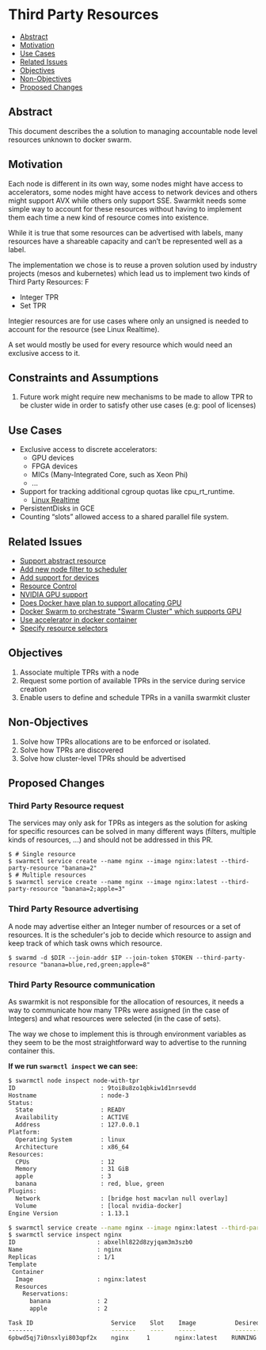 # Third Party Resources

  * [Abstract](#abstract)
  * [Motivation](#motivation)
  * [Use Cases](#use-cases)
  * [Related Issues](#related-issues)
  * [Objectives](#objectives)
  * [Non-Objectives](#non-objectives)
  * [Proposed Changes](#proposed-changes)

##  Abstract

This document describes the a solution to managing accountable node level
resources unknown to docker swarm.

## Motivation

Each node is different in its own way, some nodes might have access to
accelerators, some nodes might have access to network devices and others
might support AVX while others only support SSE.
Swarmkit needs some simple way to account for these resources without having
to implement them each time a new kind of resource comes into existence.

While it is true that some resources can be advertised with labels, many
resources have a shareable capacity and can’t be represented well as a label.

The implementation we chose is to reuse a proven solution used by industry
projects (mesos and kubernetes) which lead us to implement two kinds
of Third Party Resources:
F
  * Integer TPR
  * Set TPR

Integier resources are for use cases where only an unsigned is needed to account
for the resource (see Linux Realtime).

A set would mostly be used for every resource which would need an
exclusive access to it.

## Constraints and Assumptions
1. Future work might require new mechanisms to be made to allow TPR to be cluster
wide in order to satisfy other use cases (e.g: pool of licenses)

## Use Cases

  * Exclusive access to discrete accelerators:
    * GPU devices
    * FPGA devices
    * MICs (Many-Integrated Core, such as Xeon Phi)
    * ...
  * Support for tracking additional cgroup quotas like cpu_rt_runtime.
    * [Linux Realtime](https://github.com/docker/docker/pull/23430)
  * PersistentDisks in GCE
  * Counting “slots” allowed access to a shared parallel file system.

## Related Issues

  * [Support abstract resource](https://github.com/docker/swarmkit/issues/594)
  * [Add new node filter to scheduler](https://github.com/docker/swarm/issues/2223)
  * [Add support for devices](https://github.com/docker/swarmkit/issues/1244)
  * [Resource Control](https://github.com/docker/swarmkit/issues/211)
  * [NVIDIA GPU support](https://github.com/docker/docker/issues/23917)
  * [Does Docker have plan to support allocating GPU](https://github.com/docker/docker/issues/24582)
  * [Docker Swarm to orchestrate "Swarm Cluster" which supports GPU](https://github.com/docker/docker/issues/24750)
  * [Use accelerator in docker container](https://github.com/docker/docker/issues/28642)
  * [Specify resource selectors](https://github.com/docker/swarmkit/issues/206)

## Objectives

1. Associate multiple TPRs with a node
2. Request some portion of available TPRs in the service
   during service creation
3. Enable users to define and schedule TPRs in a vanilla swarmkit cluster

## Non-Objectives

1. Solve how TPRs allocations are to be enforced or isolated.
2. Solve how TPRs are discovered
3. Solve how cluster-level TPRs should be advertised

## Proposed Changes

### Third Party Resource request

The services may only ask for TPRs as integers as the solution for asking for
specific resources can be solved in many different ways (filters, multiple kinds
of resources, ...) and should not be addressed in this PR.

```
$ # Single resource
$ swarmctl service create --name nginx --image nginx:latest --third-party-resource "banana=2"
$ # Multiple resources
$ swarmctl service create --name nginx --image nginx:latest --third-party-resource "banana=2;apple=3"
```

### Third Party Resource advertising

A node may advertise either an Integer number of resources or a set of resources.
It is the scheduler's job to decide which resource to assign and keep track of which task
owns which resource.

```
$ swarmd -d $DIR --join-addr $IP --join-token $TOKEN --third-party-resource "banana=blue,red,green;apple=8"
```

### Third Party Resource communication

As swarmkit is not responsible for the allocation of resources, it needs a way
to communicate how many TPRs were assigned (in the case of Integers) and what
resources were selected (in the case of sets).

The way we chose to implement this is through environment variables as they seem
to be the most straightforward way to advertise to the running container this.

**If we run `swarmctl inspect` we can see:**

```bash
$ swarmctl node inspect node-with-tpr
ID                        : 9toi8u8zo1qbkiw1d1nrsevdd
Hostname                  : node-3
Status:
  State                   : READY
  Availability            : ACTIVE
  Address                 : 127.0.0.1
Platform:
  Operating System        : linux
  Architecture            : x86_64
Resources:
  CPUs                    : 12
  Memory                  : 31 GiB
  apple                   : 3
  banana                  : red, blue, green
Plugins:
  Network                 : [bridge host macvlan null overlay]
  Volume                  : [local nvidia-docker]
Engine Version            : 1.13.1

$ swarmctl service create --name nginx --image nginx:latest --third-party-resource "banana=2;apple=2"
$ swarmctl service inspect nginx
ID                       : abxelhl822d8zyjqam3m3szb0
Name                     : nginx
Replicas                 : 1/1
Template
 Container
  Image                  : nginx:latest
  Resources
    Reservations:
      banana             : 2
      apple              : 2

Task ID                      Service    Slot    Image           Desired State    Last State                Node
-------                      -------    ----    -----           -------------    ----------                ----
6pbwd5qj7i0nsxlyi803qpf2x    nginx     1       nginx:latest    RUNNING          RUNNING 12 seconds ago    node-with-tpr

```
